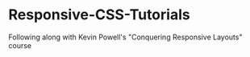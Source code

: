 # Responsive-CSS-Tutorials
Following along with Kevin Powell's "Conquering Responsive Layouts" course
